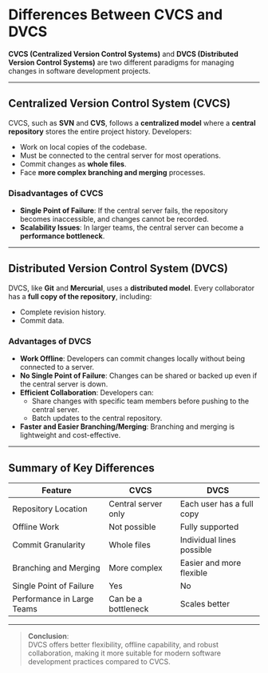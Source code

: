 # Differences Between CVCS and DVCS

**CVCS (Centralized Version Control Systems)** and **DVCS (Distributed Version Control Systems)** are two different paradigms for managing changes in software development projects.

---

## Centralized Version Control System (CVCS)

CVCS, such as **SVN** and **CVS**, follows a **centralized model** where a **central repository** stores the entire project history. Developers:

- Work on local copies of the codebase.
- Must be connected to the central server for most operations.
- Commit changes as **whole files**.
- Face **more complex branching and merging** processes.

### Disadvantages of CVCS

- **Single Point of Failure**: If the central server fails, the repository becomes inaccessible, and changes cannot be recorded.
- **Scalability Issues**: In larger teams, the central server can become a **performance bottleneck**.

---

## Distributed Version Control System (DVCS)

DVCS, like **Git** and **Mercurial**, uses a **distributed model**. Every collaborator has a **full copy of the repository**, including:

- Complete revision history.
- Commit data.

### Advantages of DVCS

- **Work Offline**: Developers can commit changes locally without being connected to a server.
- **No Single Point of Failure**: Changes can be shared or backed up even if the central server is down.
- **Efficient Collaboration**: Developers can:
  - Share changes with specific team members before pushing to the central server.
  - Batch updates to the central repository.
- **Faster and Easier Branching/Merging**: Branching and merging is lightweight and cost-effective.

---

## Summary of Key Differences

| Feature                         | CVCS                          | DVCS                          |
|---------------------------------|-------------------------------|-------------------------------|
| Repository Location             | Central server only           | Each user has a full copy     |
| Offline Work                    | Not possible                  | Fully supported               |
| Commit Granularity              | Whole files                   | Individual lines possible     |
| Branching and Merging           | More complex                  | Easier and more flexible      |
| Single Point of Failure         | Yes                           | No                            |
| Performance in Large Teams      | Can be a bottleneck           | Scales better                 |

---

> **Conclusion**:  
DVCS offers better flexibility, offline capability, and robust collaboration, making it more suitable for modern software development practices compared to CVCS.
